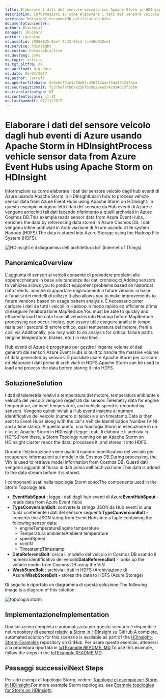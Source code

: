 ```yaml
---
title: Elaborare i dati del sensore veicolo con Apache Storm in HDInsight | Documentazione Microsoft
description: Informazioni su come elaborare i dati del sensore veicolo dagli hub eventi usando Apache Storm in HDInsight Aggiungere i dati del modello da Azure Cosmos DB e archiviarne l'output nella memoria.
services: hdinsight,documentdb,notification-hubs
documentationcenter: 
author: Blackmist
manager: jhubbard
editor: cgronlun
ms.assetid: 78980635-8bef-4c33-96c3-fae50e932e31
ms.service: hdinsight
ms.custom: hdinsightactive
ms.devlang: java
ms.topic: article
ms.tgt_pltfrm: na
ms.workload: big-data
ms.date: 05/03/2017
ms.author: larryfr
ms.openlocfilehash: 8e8ebc724e1c70e8fcd56312adef5da2342373ea
ms.sourcegitcommit: f537befafb079256fba0529ee554c034d73f36b0
ms.translationtype: MT
ms.contentlocale: it-IT
ms.lasthandoff: 07/11/2017
---
```

# <a name="process-vehicle-sensor-data-from-azure-event-hubs-using-apache-storm-on-hdinsight"></a><span data-ttu-id="ebb81-104">Elaborare i dati del sensore veicolo dagli hub eventi di Azure usando Apache Storm in HDInsight</span><span class="sxs-lookup"><span data-stu-id="ebb81-104">Process vehicle sensor data from Azure Event Hubs using Apache Storm on HDInsight</span></span>

<span data-ttu-id="ebb81-105">Informazioni su come elaborare i dati del sensore veicolo dagli hub eventi di Azure usando Apache Storm in HDInsight</span><span class="sxs-lookup"><span data-stu-id="ebb81-105">Learn how to process vehicle sensor data from Azure Event Hubs using Apache Storm on HDInsight.</span></span> <span data-ttu-id="ebb81-106">In questo esempio vengono letti i dati del sensore da Hub eventi di Azure e vengono arricchiti tali dati facendo riferimento a quelli archiviati in Azure Cosmos DB.</span><span class="sxs-lookup"><span data-stu-id="ebb81-106">This example reads sensor data from Azure Event Hubs, enriches the data by referencing data stored in Azure Cosmos DB.</span></span> <span data-ttu-id="ebb81-107">I dati vengono infine archiviati in Archiviazione di Azure usando il file system Hadoop (HDFS).</span><span class="sxs-lookup"><span data-stu-id="ebb81-107">The data is stored into Azure Storage using the Hadoop File System (HDFS).</span></span>

![HDInsight e il diagramma dell'architettura IoT (Internet of Things)](./media/hdinsight-storm-iot-eventhub-documentdb/iot.png)

## <a name="overview"></a><span data-ttu-id="ebb81-109">Panoramica</span><span class="sxs-lookup"><span data-stu-id="ebb81-109">Overview</span></span>

<span data-ttu-id="ebb81-110">L'aggiunta di sensori ai veicoli consente di prevedere problemi alle apparecchiature in base alle tendenze dei dati cronologici,</span><span class="sxs-lookup"><span data-stu-id="ebb81-110">Adding sensors to vehicles allows you to predict equipment problems based on historical data trends.</span></span> <span data-ttu-id="ebb81-111">nonché di apportare miglioramenti a future versioni in base all'analisi dei modelli di utilizzo.</span><span class="sxs-lookup"><span data-stu-id="ebb81-111">It also allows you to make improvements to future versions based on usage pattern analysis.</span></span> <span data-ttu-id="ebb81-112">È necessario poter caricare i dati da tutti i veicoli in Hadoop in modo rapido ed efficiente prima di eseguire l'elaborazione MapReduce.</span><span class="sxs-lookup"><span data-stu-id="ebb81-112">You must be able to quickly and efficiently load the data from all vehicles into Hadoop before MapReduce processing can occur.</span></span> <span data-ttu-id="ebb81-113">Inoltre, può essere utile eseguire analisi in tempo reale per i percorsi di errore critico, quali temperatura del motore, freni e così via.</span><span class="sxs-lookup"><span data-stu-id="ebb81-113">Additionally, you may wish to do analysis for critical failure paths (engine temperature, brakes, etc.) in real time.</span></span>

<span data-ttu-id="ebb81-114">Hub eventi di Azure è progettato per gestire l'ingente volume di dati generati dai sensori.</span><span class="sxs-lookup"><span data-stu-id="ebb81-114">Azure Event Hubs is built to handle the massive volume of data generated by sensors.</span></span> <span data-ttu-id="ebb81-115">È possibile usare Apache Storm per caricare ed elaborare i dati prima di archiviarli in HDFS.</span><span class="sxs-lookup"><span data-stu-id="ebb81-115">Apache Storm can be used to load and process the data before storing it into HDFS.</span></span>

## <a name="solution"></a><span data-ttu-id="ebb81-116">Soluzione</span><span class="sxs-lookup"><span data-stu-id="ebb81-116">Solution</span></span>

<span data-ttu-id="ebb81-117">I dati di telemetria relativi a temperatura del motore, temperatura ambiente e velocità del veicolo vengono registrati dai sensori.</span><span class="sxs-lookup"><span data-stu-id="ebb81-117">Telemetry data for engine temperature, ambient temperature, and vehicle speed is recorded by sensors.</span></span> <span data-ttu-id="ebb81-118">Vengono quindi inviati a Hub eventi insieme al numero identificativo del veicolo (numero di telaio) e a un timestamp.</span><span class="sxs-lookup"><span data-stu-id="ebb81-118">Data is then sent to Event Hubs along with the car's Vehicle Identification Number (VIN) and a time stamp.</span></span> <span data-ttu-id="ebb81-119">A questo punto, una topologia Storm in esecuzione in un cluster Apache Storm in HDInsight legge i dati, li elabora e li archivia in HDFS.</span><span class="sxs-lookup"><span data-stu-id="ebb81-119">From there, a Storm Topology running on an Apache Storm on HDInsight cluster reads the data, processes it, and stores it into HDFS.</span></span>

<span data-ttu-id="ebb81-120">Durante l'elaborazione viene usato il numero identificativo del veicolo per recuperare informazioni sul modello da Cosmos DB.</span><span class="sxs-lookup"><span data-stu-id="ebb81-120">During processing, the VIN is used to retrieve model information from Cosmos DB.</span></span> <span data-ttu-id="ebb81-121">Questi dati vengono aggiunti al flusso di dati prima dell'archiviazione.</span><span class="sxs-lookup"><span data-stu-id="ebb81-121">This data is added to the data stream before it is stored.</span></span>

<span data-ttu-id="ebb81-122">I componenti usati nella topologia Storm sono:</span><span class="sxs-lookup"><span data-stu-id="ebb81-122">The components used in the Storm Topology are:</span></span>

* <span data-ttu-id="ebb81-123">**EventHubSpout** : legge i dati dagli hub eventi di Azure</span><span class="sxs-lookup"><span data-stu-id="ebb81-123">**EventHubSpout** - reads data from Azure Event Hubs</span></span>
* <span data-ttu-id="ebb81-124">**TypeConversionBolt**: converte la stringa JSON da Hub eventi in una tupla contenente i dati del sensore seguenti:</span><span class="sxs-lookup"><span data-stu-id="ebb81-124">**TypeConversionBolt** - converts the JSON string from Event Hubs into a tuple containing the following sensor data:</span></span>
    * <span data-ttu-id="ebb81-125">engineTemperature</span><span class="sxs-lookup"><span data-stu-id="ebb81-125">Engine temperature</span></span>
    * <span data-ttu-id="ebb81-126">Temperatura ambiente</span><span class="sxs-lookup"><span data-stu-id="ebb81-126">Ambient temperature</span></span>
    * <span data-ttu-id="ebb81-127">speed</span><span class="sxs-lookup"><span data-stu-id="ebb81-127">Speed</span></span>
    * <span data-ttu-id="ebb81-128">vin</span><span class="sxs-lookup"><span data-stu-id="ebb81-128">VIN</span></span>
    * <span data-ttu-id="ebb81-129">Timestamp</span><span class="sxs-lookup"><span data-stu-id="ebb81-129">Timestamp</span></span>
* <span data-ttu-id="ebb81-130">**DataReferencBolt**: cerca il modello del veicolo in Cosmos DB usando il numero identificativo del veicolo</span><span class="sxs-lookup"><span data-stu-id="ebb81-130">**DataReferencBolt** - looks up the vehicle model from Cosmos DB using the VIN</span></span>
* <span data-ttu-id="ebb81-131">**WasbStoreBolt** : archivia i dati in HDFS (Archiviazione di Azure)</span><span class="sxs-lookup"><span data-stu-id="ebb81-131">**WasbStoreBolt** - stores the data to HDFS (Azure Storage)</span></span>

<span data-ttu-id="ebb81-132">Di seguito è riportato un diagramma di questa soluzione:</span><span class="sxs-lookup"><span data-stu-id="ebb81-132">The following image is a diagram of this solution:</span></span>

![topologia storm](./media/hdinsight-storm-iot-eventhub-documentdb/iottopology.png)

## <a name="implementation"></a><span data-ttu-id="ebb81-134">Implementazione</span><span class="sxs-lookup"><span data-stu-id="ebb81-134">Implementation</span></span>

<span data-ttu-id="ebb81-135">Una soluzione completa e automatizzata per questo scenario è disponibile nel repository di [esempi relativi a Storm in HDInsight](https://github.com/hdinsight/hdinsight-storm-examples) su GitHub.</span><span class="sxs-lookup"><span data-stu-id="ebb81-135">A complete, automated solution for this scenario is available as part of the [HDInsight-Storm-Examples](https://github.com/hdinsight/hdinsight-storm-examples) repository on GitHub.</span></span> <span data-ttu-id="ebb81-136">Per usare questo esempio, attenersi alla procedura riportata in [IoTExample README. MD](https://github.com/hdinsight/hdinsight-storm-examples/blob/master/IotExample/README.md).</span><span class="sxs-lookup"><span data-stu-id="ebb81-136">To use this example, follow the steps in the [IoTExample README.MD](https://github.com/hdinsight/hdinsight-storm-examples/blob/master/IotExample/README.md).</span></span>

## <a name="next-steps"></a><span data-ttu-id="ebb81-137">Passaggi successivi</span><span class="sxs-lookup"><span data-stu-id="ebb81-137">Next Steps</span></span>

<span data-ttu-id="ebb81-138">Per altri esempi di topologie Storm, vedere [Topologie di esempio per Storm in HDInsight](hdinsight-storm-example-topology.md).</span><span class="sxs-lookup"><span data-stu-id="ebb81-138">For more example Storm topologies, see [Example topologies for Storm on HDInsight](hdinsight-storm-example-topology.md).</span></span>


